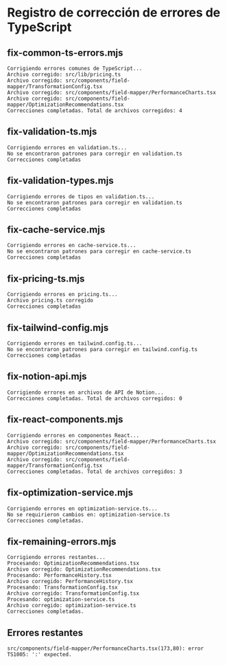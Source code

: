 # Registro de corrección de errores de TypeScript

## fix-common-ts-errors.mjs

```
Corrigiendo errores comunes de TypeScript...
Archivo corregido: src/lib/pricing.ts
Archivo corregido: src/components/field-mapper/TransformationConfig.tsx
Archivo corregido: src/components/field-mapper/PerformanceCharts.tsx
Archivo corregido: src/components/field-mapper/OptimizationRecommendations.tsx
Correcciones completadas. Total de archivos corregidos: 4

```

## fix-validation-ts.mjs

```
Corrigiendo errores en validation.ts...
No se encontraron patrones para corregir en validation.ts
Correcciones completadas

```

## fix-validation-types.mjs

```
Corrigiendo errores de tipos en validation.ts...
No se encontraron patrones para corregir en validation.ts
Correcciones completadas

```

## fix-cache-service.mjs

```
Corrigiendo errores en cache-service.ts...
No se encontraron patrones para corregir en cache-service.ts
Correcciones completadas

```

## fix-pricing-ts.mjs

```
Corrigiendo errores en pricing.ts...
Archivo pricing.ts corregido
Correcciones completadas

```

## fix-tailwind-config.mjs

```
Corrigiendo errores en tailwind.config.ts...
No se encontraron patrones para corregir en tailwind.config.ts
Correcciones completadas

```

## fix-notion-api.mjs

```
Corrigiendo errores en archivos de API de Notion...
Correcciones completadas. Total de archivos corregidos: 0

```

## fix-react-components.mjs

```
Corrigiendo errores en componentes React...
Archivo corregido: src/components/field-mapper/PerformanceCharts.tsx
Archivo corregido: src/components/field-mapper/OptimizationRecommendations.tsx
Archivo corregido: src/components/field-mapper/TransformationConfig.tsx
Correcciones completadas. Total de archivos corregidos: 3

```

## fix-optimization-service.mjs

```
Corrigiendo errores en optimization-service.ts...
No se requirieron cambios en: optimization-service.ts
Correcciones completadas.

```

## fix-remaining-errors.mjs

```
Corrigiendo errores restantes...
Procesando: OptimizationRecommendations.tsx
Archivo corregido: OptimizationRecommendations.tsx
Procesando: PerformanceHistory.tsx
Archivo corregido: PerformanceHistory.tsx
Procesando: TransformationConfig.tsx
Archivo corregido: TransformationConfig.tsx
Procesando: optimization-service.ts
Archivo corregido: optimization-service.ts
Correcciones completadas.

```

## Errores restantes

```
src/components/field-mapper/PerformanceCharts.tsx(173,80): error TS1005: ':' expected.

```
